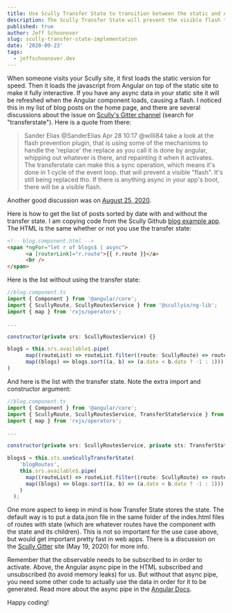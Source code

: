 ```yaml
---
title: Use Scully Transfer State to transition between the static and Angular versions of your website
description: The Scully Transfer State will prevent the visible flash that happens when Angular loads on top of your Scully site and refreshes all the async data
published: true
author: Jeff Schoonover
slug: scully-transfer-state-implementation
date: '2020-09-23'
tags:
  - jeffschoonover.dev
---
```


When someone visits your Scully site, it first loads the static version for speed.  Then it loads the javascript from Angular on top of the static site to make it fully interactive.  If you have any async data in your static site it will be refreshed when the Angular component loads, causing a flash.  I noticed this in my list of blog posts on the home page, and there are several discussions about the issue on [Scully's Gitter channel](https://gitter.im/scullyio/community) (search for "transferstate").  Here is a quote from there:

> Sander Elias @SanderElias Apr 28 10:17
@willi84 take a look at the flash prevention plugin, that is using some of the mechanisms to handle the 'replace'
the replace as you call it is done by angular, whipping out whatever is there, and repainting it when it activates.
The transferstate can make this a sync operation, which means it's done in 1 cycle of the event loop. that will prevent a visible "flash". It's still being replaced tho.
If there is anything async in your app's boot, there will be a visible flash.

Another good discussion was on [August 25, 2020](https://gitter.im/scullyio/community?at=5f4544d09bad075eacd7817d).

Here is how to get the list of posts sorted by date with and without the transfer state.  I am copying code from the Scully Github [blog example app](https://github.com/scullyio/scully/tree/main/apps/sample-blog/src/app/blog).  The HTML is the same whether or not you use the transfer state:

```html
<!-- blog.component.html -->
<span *ngFor="let r of blogs$ | async">
      <a [routerLink]="r.route">{{ r.route }}</a>
      <br />
</span>
```

Here is the list without using the transfer state:

```js
//blog.component.ts
import { Component } from '@angular/core';
import { ScullyRoute, ScullyRoutesService } from '@scullyio/ng-lib';
import { map } from 'rxjs/operators';

...

constructor(private srs: ScullyRoutesService) {}

blog$ = this.srs.available$.pipe(
      map((routeList) => routeList.filter((route: ScullyRoute) => route.route.startsWith(`/blog/`))),
      map((blogs) => blogs.sort((a, b) => (a.date < b.date ? -1 : 1)))
)
```

And here is the list with the transfer state.  Note the extra import and constructor argument:

```js
//blog.component.ts
import { Component } from '@angular/core';
import { ScullyRoute, ScullyRoutesService, TransferStateService } from '@scullyio/ng-lib';
import { map } from 'rxjs/operators';

...

constructor(private srs: ScullyRoutesService, private sts: TransferStateService) {}

blogs$ = this.sts.useScullyTransferState(
    'blogRoutes',
    this.srs.available$.pipe(
      map((routeList) => routeList.filter((route: ScullyRoute) => route.route.startsWith(`/blog/`))),
      map((blogs) => blogs.sort((a, b) => (a.date < b.date ? -1 : 1)))
    )
  );

```

One more aspect to keep in mind is how Transfer State stores the state.  The default way is to put a data.json file in the same folder of the index.html files of routes with state (which are whatever routes have the component with the state and its children).  This is not so important for the use case above, but would get important pretty fast in web apps.  There is a discussion on the [Scully Gitter](https://gitter.im/scullyio/community?at=5ec3e1f070f28c384b84ffb0) site (May 19, 2020) for more info.

Remember that the observable needs to be subscribed to in order to activate.  Above, the Angular async pipe in the HTML subscribed and unsubscribed (to avoid memory leaks) for us.  But without that async pipe, you need some other code to actually use the data in order for it to be generated.  Read more about the async pipe in the [Angular Docs](https://angular.io/api/common/AsyncPipe).

Happy coding!
